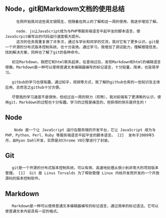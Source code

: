 ## Node，git和Markdowm文档的使用总结 ##
         在刚开始我对这些英文很陌生，但随着在网上的了解和这一周的使用，我逐步增加了解。
   
         node. js让JavaScript成为与PHP等服务端语言平起平坐的脚本语言，使JavaScrpit编写出的代码运行速度极大提升。
         这次的任务我重复做了许多次，通过与学长和同学的交流，我对它有了更多认识。git是一个开源的分布式版本控制系统，也十分高效。通过学习，我增加了调试能力，理解报错信息，找到解决方案，同样也了解了git的各种命令。
        
       初见Markdown，我把它和html联系起来，在查询过后，发现Markdown和html的编辑语言很像。Markdown是一种可以使用普通文本编辑器编写的标记语言，十分轻量，简单，也容易学习。
       
       gitbub的学习也很有趣，通过知乎，视频等方式，我了解的github仓库的一些知识及主体应用，总而言之github十分方便。
       
       尽管我的学习速度不是很快，但经过这一周的努力（煎熬），我对前端有了更清晰的认识，使用git，Markdown的过程也十分有趣。学习的过程是痛苦的，但获得的快乐是终生的！ 
       
       
## Node ##
        Node 是一个让 JavaScript 运行在服务端的开发平台，它让 JavaScript 成为与PHP、Python、Perl、Ruby 等服务端语言平起平坐的脚本语言。 [2]  发布于2009年5月，由Ryan Dahl开发，实质是对Chrome V8引擎进行了封装。
        
        
## Git ##
       git是一个开源的分布式版本控制系统，可以有效、高速地处理从很小到非常大的项目版本管理。 [1]  Git 是 Linus Torvalds 为了帮助管理 Linux 内核开发而开发的一个开放源码的版本控制软件。


## Markdown ##
       Markdown是一种可以使用普通文本编辑器编写的标记语言，通过简单的标记语法，它可以使普通文本内容具有一定的格式。


